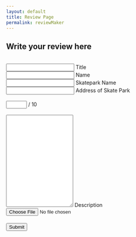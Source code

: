 ```yaml
---
layout: default
title: Review Page
permalink: reviewMaker
---
```

<head>
    <link rel="stylesheet" href="{{site.baseurl}}/assets/css/review.css">
    <meta charset="UTF-8">
</head>

## Write your review here

<br>
<div class="input-group">
    <input type="text" id="title" class="input-group__input" required />
    <label for="skatename" class="input-group__label">Title</label>
</div>
<div class="input-group">
    <input type="text" id="name" class="input-group__input" required />
    <label for="name" class="input-group__label">Name</label>
</div>
<div class="input-group">
    <input type="text" id="skatename" class="input-group__input" required />
    <label for="skatename" class="input-group__label">Skatepark Name</label>
</div>
<div class="input-group">
    <input type="text" id="address" class="input-group__input" required />
    <label for="address" class="input-group__label">Address of Skate Park</label>
</div>
<br>
<div class="input-group">
    <input type="number" id="rating" class="input-group__input" max="10" min="0" required />
    <span class="rating-label">/ 10</span>
</div>
<br>
<div class="input-group">
    <textarea id="Description" class="input-group__input" required style="height: 250px;"></textarea>
    <label for="Description" class="input-group__label">Description</label>
</div>
<div style="padding-bottom: 20px;">
        <!-- Add an input field for image upload -->
        <input type="file" id="image" accept="image/*" class="input-group__file" required />
</div>
<div class="input-group">
    <button onclick="post()" class="submit">Submit</button>
</div>


<script>
    document.addEventListener('DOMContentLoaded', function () {
        const skateparkUrl = "http://localhost:8085/api/skatepark/create";
        const imageUploadUrl = "http://localhost:8085/image";

        async function post() {
            const title = document.getElementById('title').value;
            const author = document.getElementById('name').value;
            const skatepark_name = document.getElementById('skatename').value;
            const address = document.getElementById('address').value;
            const rating = document.getElementById('rating').value;
            const description = document.getElementById('Description').value;

            let errors = 0;

            if (author === "") {
                document.getElementById('name').style.borderColor = "red";
                document.getElementById('name').classList.add("red-background");
                errors++;
            }

            if (skatepark_name === "") {
                document.getElementById('skatename').style.borderColor = "red";
                document.getElementById('skatename').classList.add("red-background");
                errors++;
            }

            if (address === "") {
                document.getElementById('address').style.borderColor = "red";
                document.getElementById('address').classList.add("red-background");
                errors++;
            }

            if (isNaN(rating) || rating < 0 || rating > 10) {
                document.getElementById('rating').style.borderColor = "red";
                document.getElementById('rating').classList.add("red-background");
                errors++;
            }

            if (description === "") {
                document.getElementById('Description').style.borderColor = "red";
                document.getElementById('Description').classList.add("red-background");
                errors++;
            }

            if (errors > 0) {
                return;
            }

            const skateparkData = {
                "skateparkName": skatepark_name,
                "author": author,
                "title": title,
                "address": address,
                "starRating": rating,
                "description": description,
                "totalLikes": 0
            };

            try {
                const skateparkResponse = await fetch(skateparkUrl, {
                    method: "POST",
                    headers: {
                        "Content-Type": "application/json"
                    },
                    body: JSON.stringify(skateparkData)
                });

                if (skateparkResponse.ok) {
                    const skateparkData = await skateparkResponse.json();
                    console.log("Skatepark Response:", skateparkData);
                    

                    const formData = new FormData();
                    formData.append("username", skatepark_name);
                    formData.append("image", document.getElementById("image").files[0]);

                    const imageUploadResponse = await fetch(imageUploadUrl, {
                        method: "POST",
                        body: formData
                    });

                    if (imageUploadResponse.ok) {
                        console.log("Image uploaded successfully");
                    } else {
                        console.error("Image upload failed");
                    }
                } else {
                    console.error("Skatepark API request failed");
                }
            } catch (error) {
                console.error("Error:", error);
            }
        }

        document.querySelector('.submit').addEventListener('click', post);
    });
</script>

